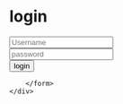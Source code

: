 <!DOCTYPE html>
<html>
<head>
	<title>login</title>
	<link rel="stylesheet" type="text/css" href="fontawesome/css/all.min.css">
	<link rel="stylesheet" type="text/css" href="style.css">
</head>
<body>
 <div class="container">
 	<div class="header">
 		<h1>login</h1>
 	</div>
 	<div class="main">
 		<form>
 			<span>
 				<i class="fa fa-user"></i>
 				<input type="text" placeholder="Username" name="">
 			</span><br>
 			<span>
 				<i class="fa fa-lock"></i>
 				<input type="password" placeholder="password" name="">
 			</span><br>
 				<button>login</button>

 		</form>
 	</div>
 </div>
</body>
</html>
